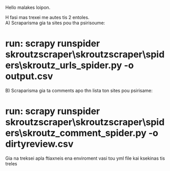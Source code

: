 Hello malakes loipon. 

H fasi mas trexei me autes tis 2 entoles.  
A) Scraparisma gia ta sites pou tha psirisoume:
# run: scrapy runspider skroutzscraper\skroutzscraper\spiders\skroutz_urls_spider.py -o output.csv
B) Scraparisma gia ta comments apo thn lista ton sites pou psirisame:
# run: scrapy runspider skroutzscraper\skroutzscraper\spiders\skroutz_comment_spider.py -o dirtyreview.csv

Gia na treksei apla ftiaxneis ena enviroment vasi tou yml file kai ksekinas tis treles